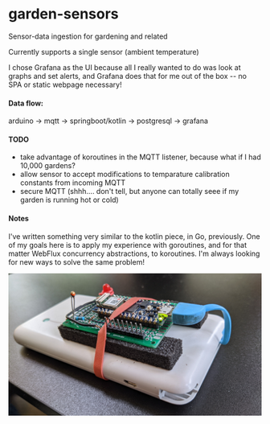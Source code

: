 # garden-sensors
Sensor-data ingestion for gardening and related

Currently supports a single sensor (ambient temperature)

I chose Grafana as the UI because all I really wanted to do was look at graphs and set alerts, and Grafana does that for me out of the box -- no SPA or static webpage necessary!

#### Data flow:
arduino -> mqtt -> springboot/kotlin -> postgresql -> grafana

#### TODO
* take advantage of koroutines in the MQTT listener, because what if I had 10,000 gardens?
* allow sensor to accept modifications to temparature calibration constants from incoming MQTT
* secure MQTT (shhh.... don't tell, but anyone can totally seee if my garden is running hot or cold)

#### Notes
I've written something very similar to the kotlin piece, in Go, previously.  One of my goals here is to apply my experience with goroutines, and for that matter WebFlux concurrency abstractions, to koroutines.  I'm always looking for new ways to solve the same problem!

![Garden Sensor 0.1](https://github.com/JenniferVWood/garden-sensors/blob/main/PXL_20210503_133640376.jpg)
